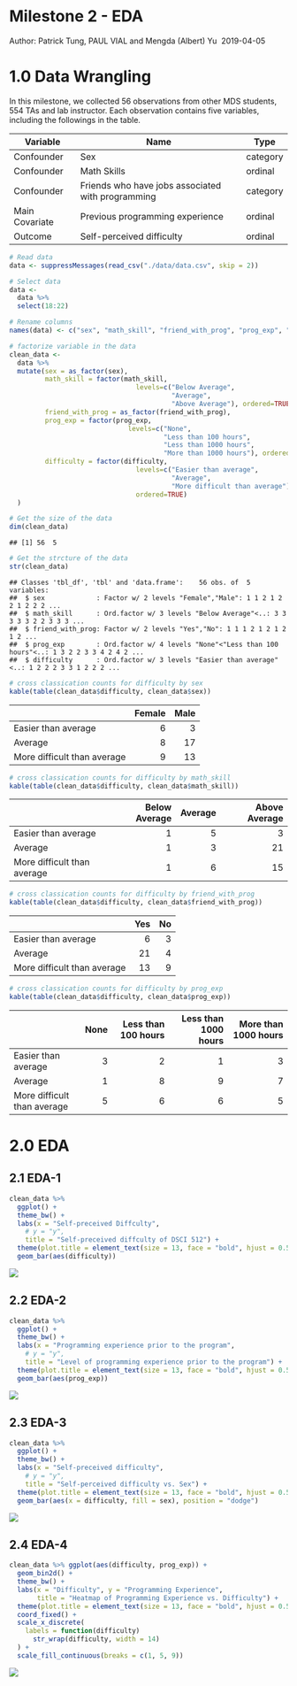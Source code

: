 Milestone 2 - EDA
================
Author: Patrick Tung, PAUL VIAL and Mengda (Albert) Yu
 2019-04-05

1.0 Data Wrangling
==================

In this milestone, we collected 56 observations from other MDS students, 554 TAs and lab instructor. Each observation contains five variables, including the followings in the table.

| Variable       | Name                                              | Type     |
|----------------|---------------------------------------------------|----------|
| Confounder     | Sex                                               | category |
| Confounder     | Math Skills                                       | ordinal  |
| Confounder     | Friends who have jobs associated with programming | category |
| Main Covariate | Previous programming experience                   | ordinal  |
| Outcome        | Self-perceived difficulty                         | ordinal  |

``` r
# Read data
data <- suppressMessages(read_csv("./data/data.csv", skip = 2))

# Select data 
data <-  
  data %>% 
  select(18:22)

# Rename columns 
names(data) <- c("sex", "math_skill", "friend_with_prog", "prog_exp", "difficulty")

# factorize variable in the data
clean_data <- 
  data %>%
  mutate(sex = as_factor(sex),
         math_skill = factor(math_skill,
                                levels=c("Below Average",
                                         "Average",
                                         "Above Average"), ordered=TRUE),
         friend_with_prog = as_factor(friend_with_prog),
         prog_exp = factor(prog_exp,
                              levels=c("None",
                                       "Less than 100 hours",
                                       "Less than 1000 hours",
                                       "More than 1000 hours"), ordered=TRUE),
         difficulty = factor(difficulty,
                                levels=c("Easier than average",
                                         "Average",
                                         "More difficult than average"),
                                ordered=TRUE)
  )
```

``` r
# Get the size of the data
dim(clean_data)
```

    ## [1] 56  5

``` r
# Get the strcture of the data
str(clean_data)
```

    ## Classes 'tbl_df', 'tbl' and 'data.frame':    56 obs. of  5 variables:
    ##  $ sex             : Factor w/ 2 levels "Female","Male": 1 1 2 1 2 2 1 2 2 2 ...
    ##  $ math_skill      : Ord.factor w/ 3 levels "Below Average"<..: 3 3 3 3 3 2 2 3 3 3 ...
    ##  $ friend_with_prog: Factor w/ 2 levels "Yes","No": 1 1 1 2 1 2 1 2 1 2 ...
    ##  $ prog_exp        : Ord.factor w/ 4 levels "None"<"Less than 100 hours"<..: 1 3 2 2 3 3 4 2 4 2 ...
    ##  $ difficulty      : Ord.factor w/ 3 levels "Easier than average"<..: 1 2 2 2 3 3 1 2 2 2 ...

``` r
# cross classication counts for difficulty by sex 
kable(table(clean_data$difficulty, clean_data$sex))
```

|                             |  Female|  Male|
|-----------------------------|-------:|-----:|
| Easier than average         |       6|     3|
| Average                     |       8|    17|
| More difficult than average |       9|    13|

``` r
# cross classication counts for difficulty by math_skill 
kable(table(clean_data$difficulty, clean_data$math_skill))
```

|                             |  Below Average|  Average|  Above Average|
|-----------------------------|--------------:|--------:|--------------:|
| Easier than average         |              1|        5|              3|
| Average                     |              1|        3|             21|
| More difficult than average |              1|        6|             15|

``` r
# cross classication counts for difficulty by friend_with_prog 
kable(table(clean_data$difficulty, clean_data$friend_with_prog))
```

|                             |  Yes|   No|
|-----------------------------|----:|----:|
| Easier than average         |    6|    3|
| Average                     |   21|    4|
| More difficult than average |   13|    9|

``` r
# cross classication counts for difficulty by prog_exp 
kable(table(clean_data$difficulty, clean_data$prog_exp))
```

|                             |  None|  Less than 100 hours|  Less than 1000 hours|  More than 1000 hours|
|-----------------------------|-----:|--------------------:|---------------------:|---------------------:|
| Easier than average         |     3|                    2|                     1|                     3|
| Average                     |     1|                    8|                     9|                     7|
| More difficult than average |     5|                    6|                     6|                     5|

2.0 EDA
=======

2.1 EDA-1
---------

``` r
clean_data %>%
  ggplot() + 
  theme_bw() +
  labs(x = "Self-preceived Diffculty",
    # y = "y",
    title = "Self-preceived diffculty of DSCI 512") +
  theme(plot.title = element_text(size = 13, face = "bold", hjust = 0.5)) + 
  geom_bar(aes(difficulty)) 
```

![](EDA_files/figure-markdown_github/unnamed-chunk-4-1.png)

2.2 EDA-2
---------

``` r
clean_data %>%
  ggplot() + 
  theme_bw() +
  labs(x = "Programming experience prior to the program",
    # y = "y",
    title = "Level of programming experience prior to the program") +
  theme(plot.title = element_text(size = 13, face = "bold", hjust = 0.5)) + 
  geom_bar(aes(prog_exp)) 
```

![](EDA_files/figure-markdown_github/unnamed-chunk-5-1.png)

2.3 EDA-3
---------

``` r
clean_data %>%
  ggplot() + 
  theme_bw() +
  labs(x = "Self-preceived difficulty",
    # y = "y",
    title = "Self-perceived difficulty vs. Sex") +
  theme(plot.title = element_text(size = 13, face = "bold", hjust = 0.5)) + 
  geom_bar(aes(x = difficulty, fill = sex), position = "dodge") 
```

![](EDA_files/figure-markdown_github/unnamed-chunk-6-1.png)

2.4 EDA-4
---------

``` r
clean_data %>% ggplot(aes(difficulty, prog_exp)) +
  geom_bin2d() +
  theme_bw() +
  labs(x = "Difficulty", y = "Programming Experience",
       title = "Heatmap of Programming Experience vs. Difficulty") +
  theme(plot.title = element_text(size = 13, face = "bold", hjust = 0.5)) +
  coord_fixed() +
  scale_x_discrete(
    labels = function(difficulty)
      str_wrap(difficulty, width = 14)
  ) +
  scale_fill_continuous(breaks = c(1, 5, 9))
```

![](EDA_files/figure-markdown_github/unnamed-chunk-7-1.png)
